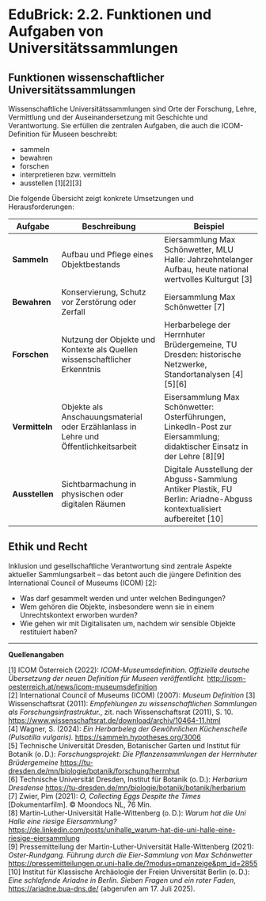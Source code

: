 <!--
*titel:
*author:in/urheber:in: Rebekka Reichert
orcid: https://orcid.org/0009-0006-8283-3234
email: SODa@sammlungen.io
*lizenz: cc by
lizenzlink: https://creativecommons.org/
*persistenter OER link: 
language: DE
version:  v1
beschreibung: 
format: SODaBasiskurs Workshop 
modultitel: Sammlungs- und Objektdaten als Forschungsdaten managen
modul: Modul 1
einheitstitel: Funktionen und Aufgaben von Sammlungen
eiheit: Einheit 2
lernziel: Lernende können den Sammlungsbegriff diskutieren. (neu)
LZ-ID: (neu)
baustein: Baustein2.2
zielgruppe: https://zenodo.org/records/15574575
gestaltungsprinzip: Problemorientiertes Lernen und Peer Learning
keywords: ???
erstellungsdatum: 

technische metadaten:
medientyp: text
dateiformat: .md
dauer: 
größe:
software: Web
icon: https://raw.githubusercontent.com/chastik/SODa-Basiskurs/main/img/SODa-Logo_full.svg
icon: https://github.com/chastik/SODa-Basiskurs/blob/main/img/SODa-Logo_full.svg


link:    https://raw.githubusercontent.com/chastik/SODa-Basiskurs/refs/heads/main/soda.css

--> 



# EduBrick: 2.2. Funktionen und Aufgaben von Universitätssammlungen

## Funktionen wissenschaftlicher Universitätssammlungen

Wissenschaftliche Universitätssammlungen sind Orte der Forschung, Lehre, Vermittlung und der Auseinandersetzung mit Geschichte und Verantwortung. Sie erfüllen die zentralen Aufgaben, die auch die ICOM-Definition für Museen beschreibt:

- sammeln  
- bewahren  
- forschen  
- interpretieren bzw. vermitteln  
- ausstellen [1][2][3]

Die folgende Übersicht zeigt konkrete Umsetzungen und Herausforderungen:

| **Aufgabe**     | **Beschreibung**                                                                                         | **Beispiel**                                                                                                       |
|-----------------|----------------------------------------------------------------------------------------------------------|--------------------------------------------------------------------------------------------------------------------|
| **Sammeln**     | Aufbau und Pflege eines Objektbestands                                                                   | Eiersammlung Max Schönwetter, MLU Halle: Jahrzehntelanger Aufbau, heute national wertvolles Kulturgut [3]         |
| **Bewahren**    | Konservierung, Schutz vor Zerstörung oder Zerfall                                                        | Eiersammlung Max Schönwetter [7]                                                                                   |
| **Forschen**    | Nutzung der Objekte und Kontexte als Quellen wissenschaftlicher Erkenntnis                              | Herbarbelege der Herrnhuter Brüdergemeine, TU Dresden: historische Netzwerke, Standortanalysen [4][5][6]          |
| **Vermitteln**  | Objekte als Anschauungsmaterial oder Erzählanlass in Lehre und Öffentlichkeitsarbeit                    | Eisersammlung Max Schönwetter: Osterführungen, LinkedIn-Post zur Eiersammlung; didaktischer Einsatz in der Lehre [8][9]                            |
| **Ausstellen**  | Sichtbarmachung in physischen oder digitalen Räumen                                                      | Digitale Ausstellung der Abguss-Sammlung Antiker Plastik, FU Berlin: Ariadne-Abguss kontextualisiert aufbereitet [10] |

## **Ethik und Recht**
Inklusion und gesellschaftliche Verantwortung sind zentrale Aspekte aktueller Sammlungsarbeit – das betont auch die jüngere Definition des International Council of Museums (ICOM) [2]:
- Was darf gesammelt werden und unter welchen Bedingungen?
- Wem gehören die Objekte, insbesondere wenn sie in einem Unrechtskontext erworben wurden?
- Wie gehen wir mit Digitalisaten um, nachdem wir sensible Objekte restituiert haben?
---

**Quellenangaben**

[1] ICOM Österreich (2022): *ICOM-Museumsdefinition. Offizielle deutsche Übersetzung der neuen Definition für Museen veröffentlicht.* http://icom-oesterreich.at/news/icom-museumsdefinition  
[2] International Council of Museums (ICOM) (2007): *Museum Definition*
[3] Wissenschaftsrat (2011): *Empfehlungen zu wissenschaftlichen Sammlungen als Forschungsinfrastruktur.*, zit. nach Wissenschaftsrat (2011), S. 10.  https://www.wissenschaftsrat.de/download/archiv/10464-11.html  
[4] Wagner, S. (2024): *Ein Herbarbeleg der Gewöhnlichen Küchenschelle (Pulsatilla vulgaris).* https://sammeln.hypotheses.org/3006  
[5] Technische Universität Dresden, Botanischer Garten und Institut für Botanik (o. D.): *Forschungsprojekt: Die Pflanzensammlungen der Herrnhuter Brüdergemeine* https://tu-dresden.de/mn/biologie/botanik/forschung/herrnhut  
[6] Technische Universität Dresden, Institut für Botanik (o. D.): *Herbarium Dresdense* https://tu-dresden.de/mn/biologie/botanik/botanik/herbarium  
[7] Zwier, Pim (2021): *O, Collecting Eggs Despite the Times* [Dokumentarfilm]. © Moondocs NL, 76 Min.  
[8] Martin-Luther-Universität Halle-Wittenberg (o. D.): *Warum hat die Uni Halle eine riesige Eiersammlung?* https://de.linkedin.com/posts/unihalle_warum-hat-die-uni-halle-eine-riesige-eiersammlung  
[9] Pressemitteilung der Martin-Luther-Universität Halle-Wittenberg (2021): *Oster-Rundgang. Führung durch die Eier-Sammlung von Max Schönwetter* https://pressemitteilungen.pr.uni-halle.de/?modus=pmanzeige&pm_id=2855  
[10] Institut für Klassische Archäologie der Freien Universität Berlin (o. D.): *Eine schlafende Ariadne in Berlin. Sieben Fragen und ein roter Faden*, https://ariadne.bua-dns.de/ (abgerufen am 17. Juli 2025).
